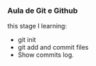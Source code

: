 ### Aula de Git e Github

this stage I learning:

- git init
- git add and commit files
- Show commits log.
